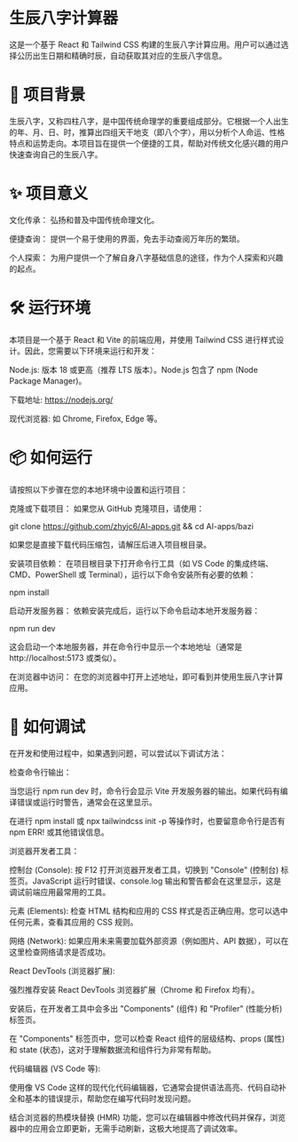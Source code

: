 # 生辰八字计算器
这是一个基于 React 和 Tailwind CSS 构建的生辰八字计算应用。用户可以通过选择公历出生日期和精确时辰，自动获取其对应的生辰八字信息。

# 🚀 项目背景

生辰八字，又称四柱八字，是中国传统命理学的重要组成部分。它根据一个人出生的年、月、日、时，推算出四组天干地支（即八个字），用以分析个人命运、性格特点和运势走向。本项目旨在提供一个便捷的工具，帮助对传统文化感兴趣的用户快速查询自己的生辰八字。

# ✨ 项目意义

文化传承： 弘扬和普及中国传统命理文化。

便捷查询： 提供一个易于使用的界面，免去手动查阅万年历的繁琐。

个人探索： 为用户提供一个了解自身八字基础信息的途径，作为个人探索和兴趣的起点。


# 🛠️ 运行环境

本项目是一个基于 React 和 Vite 的前端应用，并使用 Tailwind CSS 进行样式设计。因此，您需要以下环境来运行和开发：

Node.js: 版本 18 或更高（推荐 LTS 版本）。Node.js 包含了 npm (Node Package Manager)。

下载地址: https://nodejs.org/

现代浏览器: 如 Chrome, Firefox, Edge 等。

# 📦 如何运行
请按照以下步骤在您的本地环境中设置和运行项目：

克隆或下载项目：
如果您从 GitHub 克隆项目，请使用：

git clone https://github.com/zhyjc6/AI-apps.git && cd AI-apps/bazi

如果您是直接下载代码压缩包，请解压后进入项目根目录。

安装项目依赖：
在项目根目录下打开命令行工具（如 VS Code 的集成终端、CMD、PowerShell 或 Terminal），运行以下命令安装所有必要的依赖：

npm install

启动开发服务器：
依赖安装完成后，运行以下命令启动本地开发服务器：

npm run dev

这会启动一个本地服务器，并在命令行中显示一个本地地址（通常是 http://localhost:5173 或类似）。

在浏览器中访问：
在您的浏览器中打开上述地址，即可看到并使用生辰八字计算应用。

# 🐞 如何调试
在开发和使用过程中，如果遇到问题，可以尝试以下调试方法：

检查命令行输出：

当您运行 npm run dev 时，命令行会显示 Vite 开发服务器的输出。如果代码有编译错误或运行时警告，通常会在这里显示。

在进行 npm install 或 npx tailwindcss init -p 等操作时，也要留意命令行是否有 npm ERR! 或其他错误信息。

浏览器开发者工具：

控制台 (Console): 按 F12 打开浏览器开发者工具，切换到 "Console" (控制台) 标签页。JavaScript 运行时错误、console.log 输出和警告都会在这里显示，这是调试前端应用最常用的工具。

元素 (Elements): 检查 HTML 结构和应用的 CSS 样式是否正确应用。您可以选中任何元素，查看其应用的 CSS 规则。

网络 (Network): 如果应用未来需要加载外部资源（例如图片、API 数据），可以在这里检查网络请求是否成功。

React DevTools (浏览器扩展):

强烈推荐安装 React DevTools 浏览器扩展（Chrome 和 Firefox 均有）。

安装后，在开发者工具中会多出 "Components" (组件) 和 "Profiler" (性能分析) 标签页。

在 "Components" 标签页中，您可以检查 React 组件的层级结构、props (属性) 和 state (状态)，这对于理解数据流和组件行为非常有帮助。

代码编辑器 (VS Code 等):

使用像 VS Code 这样的现代化代码编辑器，它通常会提供语法高亮、代码自动补全和基本的错误提示，帮助您在编写代码时发现问题。

结合浏览器的热模块替换 (HMR) 功能，您可以在编辑器中修改代码并保存，浏览器中的应用会立即更新，无需手动刷新，这极大地提高了调试效率。